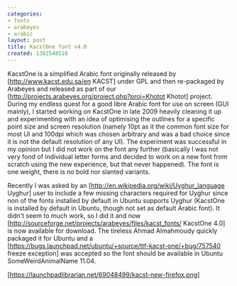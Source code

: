 ```yaml
---
categories:
- fonts
- arabeyes
- arabic
layout: post
title: KacstOne font v4.0
created: 1302548518
---
```

KacstOne is a simplified Arabic font originally released by [http://www.kacst.edu.sa/en KACST] under GPL and then re-packaged by Arabeyes and released as part of our [http://projects.arabeyes.org/project.php?proj=Khotot Khotot] project. During my endless quest for a good libre Arabic font for use on screen (GUI mainly), I started working on KacstOne in late 2009 heavily cleaning it up and experimenting with an idea of optimising the outlines for a specific point size and screen resolution (namely 10pt as it the common font size for most UI and 100dpi which was chosen arbitrary and was a bad choice since it is not the default resolution of any UI). The experiment was successful in my opinion but I did not work on the font any further (basically I was not very fond of individual letter forms and decided to work on a new font from scratch using the new experience, but that never happened). The font is one weight, there is no bold nor slanted variants.

Recently I was asked by an [http://en.wikipedia.org/wiki/Uyghur_language Uyghur] user to include a few missing characters required for Uyghur since non of the fonts installed by default in Ubuntu supports Uyghur (KacstOne is installed by default in Ubuntu, though not set as default Arabic font). It didn't seem to much work, so I did it and now [http://sourceforge.net/projects/arabeyes/files/kacst_fonts/ KacstOne 4.0] is now available for download. The tireless Ahmad Almahmoudy quickly packaged it for Ubuntu and a [https://bugs.launchpad.net/ubuntu/+source/ttf-kacst-one/+bug/757540 freeze exception] was accepted so the font should be available in Ubuntu SomeWeirdAnimalName 11.04.

[https://launchpadlibrarian.net/69048499/kacst-new-firefox.png]
